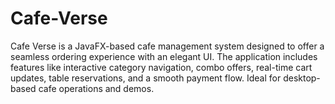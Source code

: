 # Cafe-Verse

Cafe Verse is a JavaFX-based cafe management system designed to offer a seamless ordering experience with an elegant UI. The application includes features like interactive category navigation, combo offers, real-time cart updates, table reservations, and a smooth payment flow. Ideal for desktop-based cafe operations and demos.

